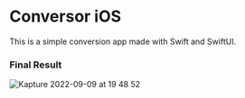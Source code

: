 # Conversor iOS
This is a simple conversion app made with Swift and SwiftUI.

### Final Result
![Kapture 2022-09-09 at 19 48 52](https://user-images.githubusercontent.com/78926603/189455742-756b2c66-1f2b-4eec-b2bb-3886ac2d99a3.gif)
